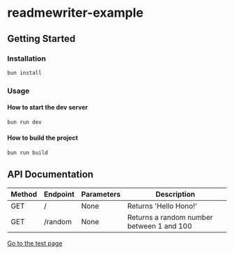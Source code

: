 # readmewriter-example

## Getting Started

### Installation

```bash
bun install
```

### Usage

#### How to start the dev server

```bash
bun run dev
```

#### How to build the project

```bash
bun run build
```

## API Documentation

| Method | Endpoint | Parameters | Description                               |
| ------ | -------- | ---------- | ----------------------------------------- |
| GET    | /        | None       | Returns 'Hello Hono!'                     |
| GET    | /random  | None       | Returns a random number between 1 and 100 |

[Go to the test page](https://github.com/dillondotzip/readmewriter-example/blob/main/readme/Test%20Page.md)